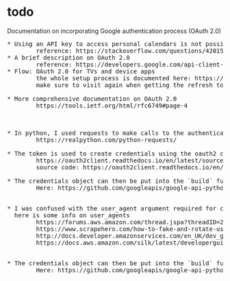 # todo

Documentation on incorporating Google authentication process (OAuth 2.0)

<pre>
* Using an API key to access personal calendars is not possible, access tokens must be used along with the OAuth 2.0 process
        reference: https://stackoverflow.com/questions/42015397/still-possible-to-use-google-calendar-api-with-api-key
* A brief description on OAuth 2.0
        reference: https://developers.google.com/api-client-library/python/guide/aaa_oauth
* Flow: OAuth 2.0 for TVs and device apps
        the whole setup process is documented here: https://developers.google.com/identity/protocols/OAuth2ForDevices
        make sure to visit again when getting the refresh token to work

* More comprehensive documentation on OAuth 2.0
        https://tools.ietf.org/html/rfc6749#page-4



* In python, I used requests to make calls to the authentication server at google for the access token and polling
        https://realpython.com/python-requests/

* The token is used to create credentials using the oauth2 client
        https://oauth2client.readthedocs.io/en/latest/source/oauth2client.client.html#oauth2client.client.AccessTokenCredentials
        source code: https://oauth2client.readthedocs.io/en/latest/_modules/oauth2client/client.html#AccessTokenCredentials

* The credentials object can then be put into the `build` function to create a client for the google calendar api calls
        Here: https://github.com/googleapis/google-api-python-client/blob/master/googleapiclient/discovery.py
        
        
* I was confused with the user_agent argument required for creating the credentials object, but I got it working anyway using an arbitrary one for mozilla firefox
  here is some info on user_agents
        https://forums.aws.amazon.com/thread.jspa?threadID=204244
        https://www.scrapehero.com/how-to-fake-and-rotate-user-agents-using-python-3/
        http://docs.developer.amazonservices.com/en_UK/dev_guide/DG_UserAgentHeader.html
        https://docs.aws.amazon.com/silk/latest/developerguide/user-agent.html
        
        
* The credentials object can then be put into the `build` function to create a client for the google calendar api calls
        Here: https://github.com/googleapis/google-api-python-client/blob/master/googleapiclient/discovery.py
        
</pre>
